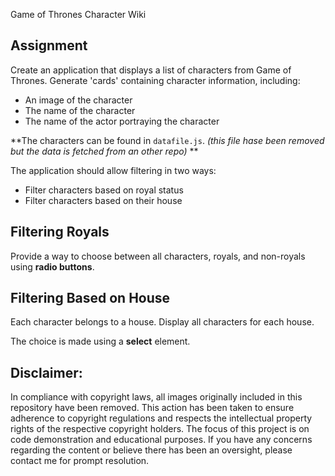 Game of Thrones Character Wiki

## Assignment
Create an application that displays a list of characters from Game of Thrones. Generate 'cards' containing character information, including:
- An image of the character
- The name of the character
- The name of the actor portraying the character

**The characters can be found in `datafile.js`. *(this file hase been removed but the data is fetched from an other repo)* **

The application should allow filtering in two ways:
- Filter characters based on royal status
- Filter characters based on their house

## Filtering Royals
Provide a way to choose between all characters, royals, and non-royals using **radio buttons**.

## Filtering Based on House
Each character belongs to a house. Display all characters for each house.

The choice is made using a **select** element.

## Disclaimer:
In compliance with copyright laws, all images originally included in this repository have been removed. This action has been taken to ensure adherence to copyright regulations and respects the intellectual property rights of the respective copyright holders. The focus of this project is on code demonstration and educational purposes. If you have any concerns regarding the content or believe there has been an oversight, please contact me for prompt resolution.


